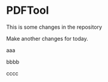 # PDFTool

This is some changes in the repository

Make another changes for today.

aaa

bbbb

cccc
